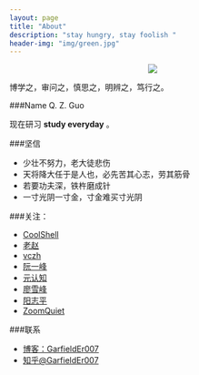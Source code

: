 ```yaml
---
layout: page
title: "About"
description: "stay hungry, stay foolish "
header-img: "img/green.jpg"
---
```



<center>
    <p><img src="http://7xlfkx.com1.z0.glb.clouddn.com/white2.jpg" align="center"></p>
</center>

博学之，审问之，慎思之，明辨之，笃行之。

###Name
Q. Z. Guo

现在研习 **study everyday** 。

###坚信


- 少壮不努力，老大徒悲伤
- 天将降大任于是人也，必先苦其心志，劳其筋骨
- 若要功夫深，铁杵磨成针
- 一寸光阴一寸金，寸金难买寸光阴


###关注：

- [CoolShell](http://coolshell.cn/)
- [老赵](http://blog.zhaojie.me/)
- [vczh](http://www.cnblogs.com/geniusvczh/archive/2013/03/24/2978575.html)
- [阮一峰](http://www.ruanyifeng.com/blog/)
- [元认知](http://www.mesule.com/)
- [廖雪峰](http://www.liaoxuefeng.com/)
- [阳志平](http://www.yangzhiping.com/)
- [ZoomQuiet](http://blog.zoomquiet.io/)




<!--
###代表作：

- [《24款最值得推荐的中文字体》](http://cnfeat.com/blog/2015/05/22/a-24-chinese-fonts/)

- [《世界并非如你所见——用可供性来发现更大的世界》](http://cnfeat.com/blog/2015/05/01/affordance/)

- [《如何正确地练习写作》](http://cnfeat.com/blog/2015/03/02/how-to-write/)
-->

<!--
###我的朋友们

- [YiLee](http://yilee.me)
- [Caos](http://caos.me)
- [BuzhiNote](http://BuzhiNote.com)
- [Azeril](http://azeril.me)
-->

###联系

- [博客：GarfieldEr007](http://garfielder007.github.io/)
- [知乎@GarfieldEr007](http://www.zhihu.com/people/GarfieldEr007)

<!--
- [知乎专栏](http://zhuanlan.zhihu.com/cnfeat)
- [微博@CnFeat](http://weibo.com/207775270)
- 公众号：cnfeat
-->

<!--
<center>
    <p><img src="http://i173.photobucket.com/albums/w63/cnfeat/2015-08-29-2_zpsqj7po8eo.png" align="center"></p>
</center>
-->






